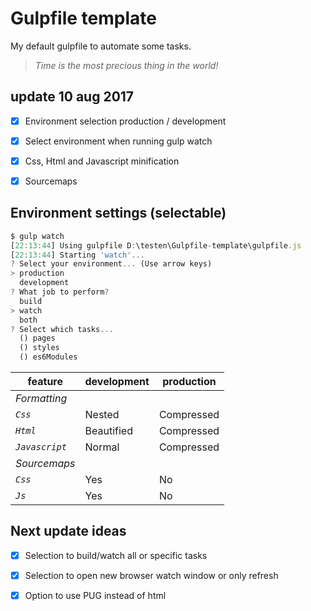# Gulpfile template
My default gulpfile to automate some tasks.
>*Time is the most precious thing in the world!*


## update 10 aug 2017
- [x] Environment selection production / development
- [x] Select environment when running gulp watch
- [x] Css, Html and Javascript minification
- [x] Sourcemaps


## Environment settings (selectable)
```javascript
$ gulp watch
[22:13:44] Using gulpfile D:\testen\Gulpfile-template\gulpfile.js
[22:13:44] Starting 'watch'...
? Select your environment... (Use arrow keys)
> production
  development
? What job to perform?
  build
> watch
  both
? Select which tasks...
  () pages
  () styles
  () es6Modules
```

feature | development | production
--- | --- | ---
*Formatting* |
*`Css`* | Nested | Compressed
*`Html`* | Beautified | Compressed
*`Javascript`* | Normal | Compressed
*Sourcemaps* |
*`Css`* | Yes | No
*`Js`* | Yes | No

## Next update ideas
- [x] Selection to build/watch all or specific tasks
- [x] Selection to open new browser watch window or only refresh
- [x] Option to use PUG instead of html

